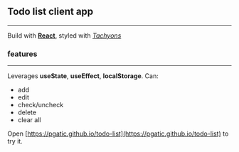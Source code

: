 ## Todo list client app

---

Build with [**React**](https://create-react-app.dev/), styled with [_Tachyons_](http://tachyons.io/)

### features

---

Leverages **useState**, **useEffect**, **localStorage**. Can:

- add
- edit
- check/uncheck
- delete
- clear all

Open [https://pgatic.github.io/todo-list](https://pgatic.github.io/todo-list) to try it.
